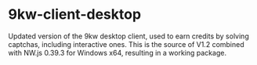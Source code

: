 # 9kw-client-desktop
Updated version of the 9kw desktop client, used to earn credits by solving captchas, including interactive ones.
This is the source of V1.2 combined with NW.js 0.39.3 for Windows x64, resulting in a working package.
